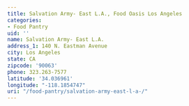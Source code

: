```yaml
---
title: Salvation Army- East L.A., Food Oasis Los Angeles
categories:
- Food Pantry
uid: ''
name: Salvation Army- East L.A.
address_1: 140 N. Eastman Avenue
city: Los Angeles
state: CA
zipcode: '90063'
phone: 323.263-7577
latitude: '34.036961'
longitude: "-118.1854747"
uri: "/food-pantry/salvation-army-east-l-a-/"
---
```


